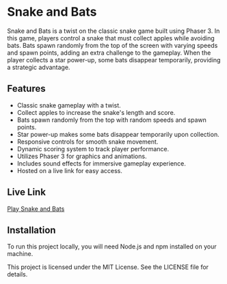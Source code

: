 # Snake and Bats

Snake and Bats is a twist on the classic snake game built using Phaser 3. In this game, players control a snake that must collect apples while avoiding bats. Bats spawn randomly from the top of the screen with varying speeds and spawn points, adding an extra challenge to the gameplay. When the player collects a star power-up, some bats disappear temporarily, providing a strategic advantage.

## Features

- Classic snake gameplay with a twist.
- Collect apples to increase the snake's length and score.
- Bats spawn randomly from the top with random speeds and spawn points.
- Star power-up makes some bats disappear temporarily upon collection.
- Responsive controls for smooth snake movement.
- Dynamic scoring system to track player performance.
- Utilizes Phaser 3 for graphics and animations.
- Includes sound effects for immersive gameplay experience.
- Hosted on a live link for easy access.

## Live Link

[Play Snake and Bats](https://achu94.github.io/)

## Installation

To run this project locally, you will need Node.js and npm installed on your machine.

This project is licensed under the MIT License. See the LICENSE file for details.
